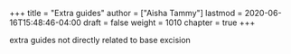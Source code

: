 +++
title = "Extra guides"
author = ["Aisha Tammy"]
lastmod = 2020-06-16T15:48:46-04:00
draft = false
weight = 1010
chapter = true
+++

extra guides not directly related to base excision
